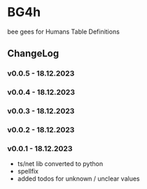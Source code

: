 # BG4h

bee gees for Humans Table Definitions

## ChangeLog
### v0.0.5 - 18.12.2023
### v0.0.4 - 18.12.2023
### v0.0.3 - 18.12.2023
### v0.0.2 - 18.12.2023
### v0.0.1 - 18.12.2023

- ts/net lib converted to python
- spellfix
- added todos for unknown / unclear values
